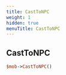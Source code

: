```yaml
---
title: CastToNPC
weight: 1
hidden: true
menuTitle: CastToNPC
---
```

## CastToNPC
```perl
$mob->CastToNPC()
```